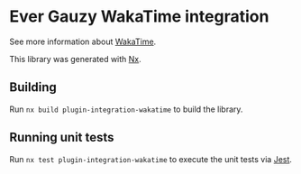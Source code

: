 # Ever Gauzy WakaTime integration

See more information about [WakaTime](https://wakatime.com).

This library was generated with [Nx](https://nx.dev).

## Building

Run `nx build plugin-integration-wakatime` to build the library.

## Running unit tests

Run `nx test plugin-integration-wakatime` to execute the unit tests via [Jest](https://jestjs.io).
